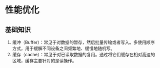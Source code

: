 # 性能优化

## 基础知识

1. 缓冲（Buffer）：常见于对数据的暂存，然后批量传输或者写入。多使用顺序方式，用于缓解不同设备之间频繁地、缓慢地随机写。
2. 缓存（cache）：常见于对已读取数据的复用。通过将它们缓存在相对高速的区域，缓存主要针对的是读操作。
